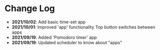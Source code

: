 # Change Log

* **2021/10/02**: Add basic time-set app
* **2021/10/01**: Improved 'app' functionality
  Top button switches between apps
* **2021/09/19**: Added 'Pomodoro timer' app
* **2021/09/19**: Updated scheduler to know about "apps"
